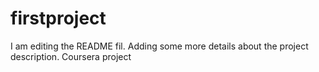 # firstproject
I am editing the README fil. Adding some more details about the project description.
Coursera project
